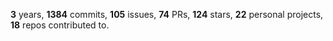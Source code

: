 **3** years, **1384** commits, **105** issues, **74** PRs, **124** stars, **22** personal projects, **18** repos contributed to.
